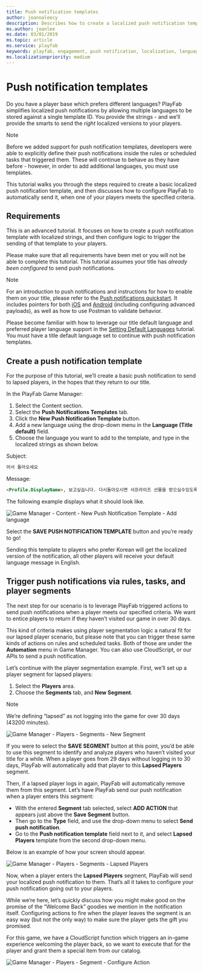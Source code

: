 ```yaml
---
title: Push notification templates
author: joannaleecy
description: Describes how to create a localized push notification template.
ms.author: joanlee
ms.date: 03/01/2019
ms.topic: article
ms.service: playfab
keywords: playfab, engagement, push notification, localization, languages, google, android
ms.localizationpriority: medium
---
```


# Push notification templates

Do you have a player base which prefers different languages? PlayFab simplifies localized push notifications by allowing multiple languages to be stored against a single template ID. You provide the strings - and we’ll provide the smarts to send the *right* localized versions to your players.

> [!NOTE]
> Before we added support for push notification templates, developers were able to explicitly define their push notifications inside the rules or scheduled tasks that triggered them. These will continue to behave as they have before - however, in order to add additional languages, you must use templates.

This tutorial walks you through the steps required to create a basic localized push notification template, and then discusses how to configure PlayFab to automatically send it, when one of your players meets the specified criteria.

## Requirements

This is an advanced tutorial. It focuses on how to create a push notification template with localized strings, and then configure logic to trigger the sending of that template to your players.

Please make sure that all requirements have been met or you will not be able to complete this tutorial. This tutorial assumes your title has *already been configured* to send push notifications.

> [!NOTE]
> For an introduction to push notifications and instructions for how to enable them on your title, please refer to the [Push notifications quickstart](quickstart.md). It includes pointers for both [iOS](push-notifications-for-ios.md) and [Android](push-notifications-for-android.md) (including configuring advanced payloads), as well as how to use Postman to validate behavior.

Please become familiar with how to leverage our title default language and preferred player language support in the [Setting Default Languages](../news/setting-default-languages.md) tutorial. You must have a title default language set to continue with push notification templates.

## Create a push notification template

For the purpose of this tutorial, we’ll create a basic push notification to send to lapsed players, in the hopes that they return to our title.

In the PlayFab Game Manager:

1. Select the Content section.
2. Select the **Push Notifications Templates** tab.
3. Click the **New Push Notification Template** button.
4. Add a new language using the drop-down menu in the **Language (Title default)** field. 
5. Choose the language you want to add to the template, and type in the localized strings as shown below.

Subject:

```html
어서 돌아오세요
```

Message:

```html
<Profile.DisplayName>, 보고싶습니다. 다시돌아오시면 서프라이즈 선물을 받으실수있도록 준비했습니다. 다시한번 오셔서 들러보시겠습니까!
```

The following example displays what it should look like.

![Game Manager - Content - New Push Notification Template - Add language](../media/tutorials/new-push-notification-template-add-language.png)

Select the **SAVE PUSH NOTIFICATION TEMPLATE** button and you’re ready to go!

Sending this template to players who prefer Korean will get the localized version of the notification, all other players will receive your default language message in English.

## Trigger push notifications via rules, tasks, and player segments

The next step for our scenario is to leverage PlayFab triggered actions to send push notifications when a player meets our specified criteria.  We want to entice players to return if they haven’t visited our game in over 30 days.

This kind of criteria makes using player segmentation logic a natural fit for our lapsed player scenario, but please note that you can trigger these same kinds of actions on rules and scheduled tasks. Both of those are under the **Automation** menu in Game Manager. You can also use CloudScript, or our APIs to send a push notification.

Let’s continue with the player segmentation example. First, we’ll set up a player segment for lapsed players:

1. Select the **Players** area.
2. Choose the **Segments** tab, and **New Segment**.

> [!NOTE]
> We’re defining “lapsed” as not logging into the game for over 30 days (43200 minutes).

![Game Manager - Players - Segments - New Segment](../media/tutorials/players-segments-new-segment.png)

If you were to select the **SAVE SEGMENT** button at this point, you’d be able to use this segment to identify and analyze players who haven’t visited your title for a while. When a player goes from 29 days without logging in to 30 days, PlayFab will automatically add that player to this **Lapsed Players** segment.

Then, if a lapsed player logs in again, PlayFab will automatically remove them from this segment. Let’s have PlayFab send our push notification when a player enters this segment:

- With the entered **Segment** tab selected, select **ADD ACTION** that appears just above the **Save Segment** button.
- Then go to the **Type** field, and use the drop-down menu to select **Send push notification**.
- Go to the **Push notification template** field next to it, and select **Lapsed Players** template from the second drop-down menu.

 Below is an example of how your screen should appear.

![Game Manager - Players - Segments - Lapsed Players](../media/tutorials/players-segments-lapsed-players.png)

Now, when a player enters the **Lapsed Players** segment, PlayFab will send your localized push notification to them. That’s all it takes to configure your push notification going out to your players.

While we’re here, let’s quickly discuss how you might make good on the promise of the “Welcome Back” goodies we mention in the notification itself. Configuring actions to fire when the player leaves the segment is an easy way (but not the only way) to make sure the player gets the gift you promised.

For this game, we have a CloudScript function which triggers an in-game experience welcoming the player back, so we want to execute that for the player and grant them a special item from our catalog.

![Game Manager - Players - Segment - Configure Action](../media/tutorials/segment-configure-action.png)
